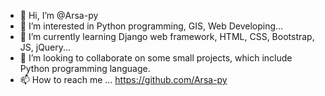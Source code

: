 - 👋 Hi, I’m @Arsa-py
- 👀 I’m interested in Python programming, GIS, Web Developing...
- 🌱 I’m currently learning Django web framework, HTML, CSS, Bootstrap, JS, jQuery...
- 💞️ I’m looking to collaborate on some small projects, which include Python programming language.
- 📫 How to reach me ... https://github.com/Arsa-py

<!---
Arsa-py/Arsa-py is a ✨ special ✨ repository because its `README.md` (this file) appears on your GitHub profile.
You can click the Preview link to take a look at your changes.
--->
